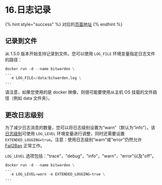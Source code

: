 # 16.日志记录

{% hint style="success" %}
对应的[页面地址](https://github.com/dani-garcia/bitwarden_rs/wiki/Logging)
{% endhint %}

## 记录到文件 <a id="logging-to-a-file"></a>

从 1.5.0 版本开始支持记录到文件。您可以使用 `LOG_FILE` 环境变量指定日志文件的路径：

```python
docker run -d --name bitwarden \
...
  -e LOG_FILE=/data/bitwarden.log \
...
```

请注意，如果您使用的是 docker 映像，则很可能要使用从主机 OS 挂载的文件路径（例如 data 文件夹）。

## 更改日志级别 <a id="change-the-log-level"></a>

为了减少日志消息的数量，您可以将日志级别设置为“warn”（默认为“info”）。该[日志级别](https://docs.rs/log/0.4.7/log/enum.Level.html#variants)可使用 `LOG_LEVEL` 环境变量进行调整，同时还需要设置 `EXTENDED_LOGGING=true`。注意：使用日志级别“warn”或“error”仍然允许 [Fail2Ban](fail2ban-setup.md) 正常工作。

`LOG_LEVEL` 选项包括："trace"，"debug"，"info"，"warn"，"error"以及"off"。

```python
docker run -d --name bitwarden \
...
  -e LOG_LEVEL=warn -e EXTENDED_LOGGING=true \
...
```


